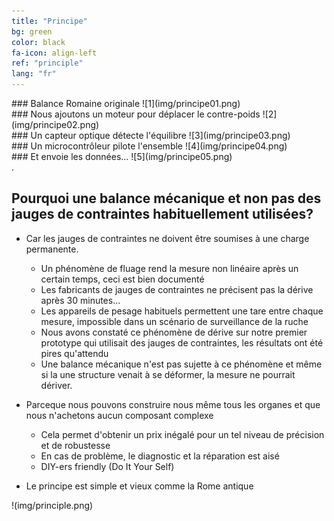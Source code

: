 ```yaml
---
title: "Principe"
bg: green
color: black
fa-icon: align-left
ref: "principle"
lang: "fr"
---
```


<div class="i4x3">
  <div id="slideshow">

<div markdown="1">
### Balance Romaine originale
![1](img/principe01.png)
</div>
    
<div markdown="1">
### Nous ajoutons un moteur pour déplacer le contre-poids
![2](img/principe02.png)
</div>
    
<div markdown="1">
### Un capteur optique détecte l'équilibre
![3](img/principe03.png)
</div>
    
<div markdown="1">
### Un microcontrôleur pilote l'ensemble
![4](img/principe04.png)
</div>

<div markdown="1">
### Et envoie les données...
![5](img/principe05.png)
</div>

  </div>
</div>.


## Pourquoi une balance mécanique et non pas des jauges de contraintes habituellement utilisées?

- Car les jauges de contraintes ne doivent être soumises à une charge permanente.
  * Un phénomène de fluage rend la mesure non linéaire après un certain temps, ceci est bien documenté
  * Les fabricants de jauges de contraintes ne précisent pas la dérive après 30 minutes...
  * Les appareils de pesage habituels permettent une tare entre chaque mesure, impossible dans un scénario de surveillance de la ruche
  * Nous avons constaté ce phénomène de dérive sur notre premier prototype qui utilisait des jauges de contraintes, les résultats ont été pires qu'attendu
  * Une balance mécanique n'est pas sujette à ce phénomène et même si la une structure venait à se déformer, la mesure ne pourrait dériver.

- Parceque nous pouvons construire nous même tous les organes et que nous n'achetons aucun composant complexe
  * Cela permet d'obtenir un prix inégalé pour un tel niveau de précision et de robustesse
  * En cas de problème, le diagnostic et la réparation est aisé
  * DIY-ers friendly (Do It Your Self)
  
- Le principe est simple et vieux comme la Rome antique

!(img/principle.png)
